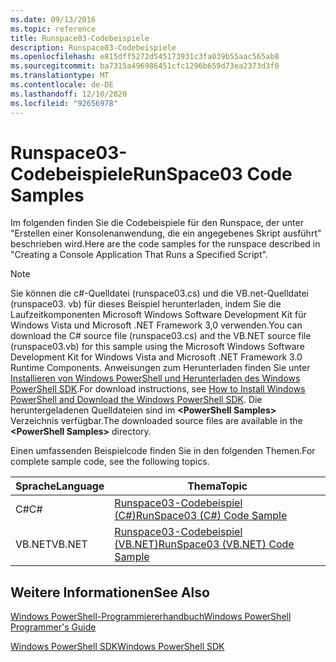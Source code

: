 ```yaml
---
ms.date: 09/13/2016
ms.topic: reference
title: Runspace03-Codebeispiele
description: Runspace03-Codebeispiele
ms.openlocfilehash: e815dff5272d545173931c3fa039b55aac565ab8
ms.sourcegitcommit: ba7315a496986451cfc1296b659d73ea2373d3f0
ms.translationtype: MT
ms.contentlocale: de-DE
ms.lasthandoff: 12/10/2020
ms.locfileid: "92656978"
---
```

# <a name="runspace03-code-samples"></a><span data-ttu-id="09b8f-103">Runspace03-Codebeispiele</span><span class="sxs-lookup"><span data-stu-id="09b8f-103">RunSpace03 Code Samples</span></span>

<span data-ttu-id="09b8f-104">Im folgenden finden Sie die Codebeispiele für den Runspace, der unter "Erstellen einer Konsolenanwendung, die ein angegebenes Skript ausführt" beschrieben wird.</span><span class="sxs-lookup"><span data-stu-id="09b8f-104">Here are the code samples for the runspace described in "Creating a Console Application That Runs a Specified Script".</span></span>

> [!NOTE]
> <span data-ttu-id="09b8f-105">Sie können die c#-Quelldatei (runspace03.cs) und die VB.net-Quelldatei (runspace03. vb) für dieses Beispiel herunterladen, indem Sie die Laufzeitkomponenten Microsoft Windows Software Development Kit für Windows Vista und Microsoft .NET Framework 3,0 verwenden.</span><span class="sxs-lookup"><span data-stu-id="09b8f-105">You can download the C# source file (runspace03.cs) and the VB.NET source file (runspace03.vb) for this sample using the Microsoft Windows Software Development Kit for Windows Vista and Microsoft .NET Framework 3.0 Runtime Components.</span></span> <span data-ttu-id="09b8f-106">Anweisungen zum Herunterladen finden Sie unter [Installieren von Windows PowerShell und Herunterladen des Windows PowerShell SDK](/powershell/scripting/developer/installing-the-windows-powershell-sdk).</span><span class="sxs-lookup"><span data-stu-id="09b8f-106">For download instructions, see [How to Install Windows PowerShell and Download the Windows PowerShell SDK](/powershell/scripting/developer/installing-the-windows-powershell-sdk).</span></span>
> <span data-ttu-id="09b8f-107">Die heruntergeladenen Quelldateien sind im **\<PowerShell Samples>** Verzeichnis verfügbar.</span><span class="sxs-lookup"><span data-stu-id="09b8f-107">The downloaded source files are available in the **\<PowerShell Samples>** directory.</span></span>

<span data-ttu-id="09b8f-108">Einen umfassenden Beispielcode finden Sie in den folgenden Themen.</span><span class="sxs-lookup"><span data-stu-id="09b8f-108">For complete sample code, see the following topics.</span></span>

| <span data-ttu-id="09b8f-109">Sprache</span><span class="sxs-lookup"><span data-stu-id="09b8f-109">Language</span></span> |                                 <span data-ttu-id="09b8f-110">Thema</span><span class="sxs-lookup"><span data-stu-id="09b8f-110">Topic</span></span>                                 |
| -------- | --------------------------------------------------------------------- |
| <span data-ttu-id="09b8f-111">C#</span><span class="sxs-lookup"><span data-stu-id="09b8f-111">C#</span></span>       | [<span data-ttu-id="09b8f-112">Runspace03-Codebeispiel (C#)</span><span class="sxs-lookup"><span data-stu-id="09b8f-112">RunSpace03 (C#) Code Sample</span></span>](./runspace03-csharp-code-sample.md)     |
| <span data-ttu-id="09b8f-113">VB.NET</span><span class="sxs-lookup"><span data-stu-id="09b8f-113">VB.NET</span></span>   | [<span data-ttu-id="09b8f-114">Runspace03-Codebeispiel (VB.NET)</span><span class="sxs-lookup"><span data-stu-id="09b8f-114">RunSpace03 (VB.NET) Code Sample</span></span>](./runspace03-vb-net-code-sample.md) |

## <a name="see-also"></a><span data-ttu-id="09b8f-115">Weitere Informationen</span><span class="sxs-lookup"><span data-stu-id="09b8f-115">See Also</span></span>

[<span data-ttu-id="09b8f-116">Windows PowerShell-Programmiererhandbuch</span><span class="sxs-lookup"><span data-stu-id="09b8f-116">Windows PowerShell Programmer's Guide</span></span>](./windows-powershell-programmer-s-guide.md)

[<span data-ttu-id="09b8f-117">Windows PowerShell SDK</span><span class="sxs-lookup"><span data-stu-id="09b8f-117">Windows PowerShell SDK</span></span>](../windows-powershell-reference.md)
